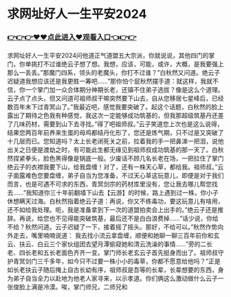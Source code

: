 # 求网址好人一生平安2024
### <a href="https://github.com/bghik/fgty/issues/1">👉👉👉♥♥点此进入♥观看入口👈👉👉</a>

求网址好人一生平安2024问他道正气道盟五大宗派，你就说说，其他四门的掌门，你单挑打不过谁绝云子想了想。我想，应该，可能，或许，大概，是我要强上那么一丢丢。”那魔门四系，领头的老魔头，你打不过谁？”白秋然又问道。绝云子迟疑道我想应该还是我更胜一筹吧……”那你怕个屁秋然摆手道：就这样，我就不信，你一个掌门加一众合体期分神期长老，还镇不住弟子选拔？像是这么个道理。云子点了点头，但又问道可祖师叔干嘛突然要下山去，自从您移居七星峰后，已经数百年未下过青冥山了。”我最近吧，感觉我要突破了。起这个话题，白秋然的脸上露出了期待之色我有种感觉，我这次一定能够成功筑基的，但我那超级筑基丹还差了几味药材，需要到山下去寻找。”得了吧祖师叔。”云子笑道您上次也是这么说得，结果您两百年前养来生蛋的母鸡都结丹化形了，您还是炼气期，只不过是又突破了十几层而已。您知道吗？太上长老闭死关之前，拉着我的手一把鼻涕一把泪，说他出关之日便是渡劫之时，有可能此生都无缘见到祖师叔成功筑基的那一天了。白秋然捏紧拳头，脸色黑得像是锅底一般。少废话不顾几名长老在场，一把拉住了掌门绝云子的衣襟我要下山，给我盘缠！对了，还有一株天心草，都给我。祖师叔。”云子面露难色您要盘缠，弟子自当为您准备，不过天心草这玩意儿，即便是对于我们而言，也是可遇不可求的东西，青冥剑宗的药材库里没有，您让我去哪儿帮您找去……”我知道你三十年前翻墙下山去【云游】的时候，路上遇到过一株，你小子休想瞒天过海。白秋然指着绝云子道：再说，你又不练毒功，要这玩意儿有啥用，还不如给我处理。呃，我是准备拿到下一次的道盟拍卖会上出手的。”绝云子还是推辞。再说，给您也不见得能突破筑基，最后还不是白白浪费掉……”话少说，你给不给？秋然问道。云子迟疑了一下，接着摇了摇头。那好，不给可以。”秋然作势向外走去，嘴里喃喃说道：
我去找小流云拿盘缠，顺便和她聊一聊三百年前你和玄云、扶云、白云三个家伙组团去望月潭偷窥她和清云洗澡的事情……”旁的二长老、四长老和五长老面色齐齐一变。掌门师长老玄云子首先挺身而出了。祖师叔守护青冥剑门三千多年，如今只不过要一株小小的毒草，你都不愿意给他吗？”正是如长老扶云子随后掩上自古长幼有序，祖师叔是吾等的长辈，长辈想要的东西，身为弟子自当全力以赴地为他老人家寻来，以示孝道。你们俩这么激动做什么云子一张俊脸上满是冷漠。唉，掌门师兄，二师兄和
